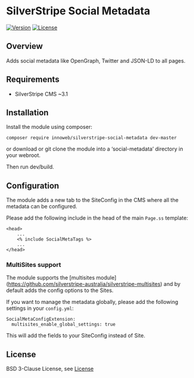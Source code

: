 # SilverStripe Social Metadata

[![Version](http://img.shields.io/packagist/v/innoweb/silverstripe-social-metadata.svg?style=flat-square)](https://packagist.org/packages/innoweb/silverstripe-social-metadata)
[![License](http://img.shields.io/packagist/l/innoweb/silverstripe-social-metadata.svg?style=flat-square)](license.md)

## Overview

Adds social metadata like OpenGraph, Twitter and JSON-LD to all pages.

## Requirements

* SilverStripe CMS ~3.1

## Installation

Install the module using composer:
```
composer require innoweb/silverstripe-social-metadata dev-master
```
or download or git clone the module into a ‘social-metadata’ directory in your webroot.

Then run dev/build.

## Configuration

The module adds a new tab to the SiteConfig in the CMS where all the metadata can be configured. 

Please add the following include in the head of the main `Page.ss` template:

```
<head>
	...
	<% include SocialMetaTags %>
	...
</head>
```

### MultiSites support

The module supports the [multisites module] (https://github.com/silverstripe-australia/silverstripe-multisites) and by default adds the config options to the Sites.

If you want to manage the metadata globally, please add the following settings in your `config.yml`:

```
SocialMetaConfigExtension:
  multisites_enable_global_settings: true
``` 

This will add the fields to your SiteConfig instead of Site. 

## License

BSD 3-Clause License, see [License](license.md)
